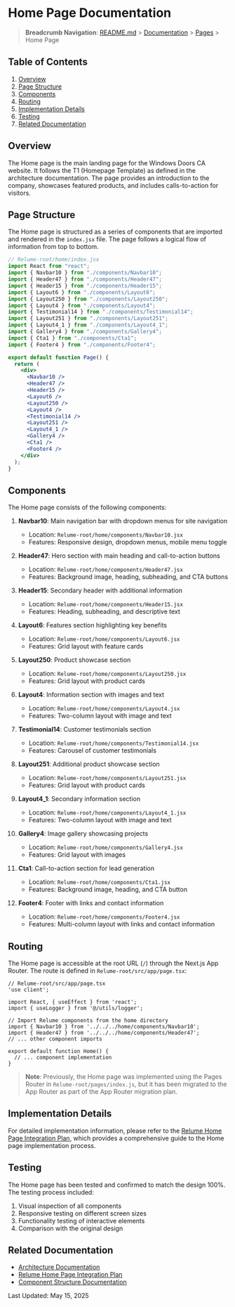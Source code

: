 # Home Page Documentation

> **Breadcrumb Navigation**: [README.md](../../../README.md) > [Documentation](../../index.md) > [Pages](../index.md) > Home Page

## Table of Contents

1. [Overview](#overview)
2. [Page Structure](#page-structure)
3. [Components](#components)
4. [Routing](#routing)
5. [Implementation Details](#implementation-details)
6. [Testing](#testing)
7. [Related Documentation](#related-documentation)

## Overview

The Home page is the main landing page for the Windows Doors CA website. It follows the T1 (Homepage Template) as defined in the architecture documentation. The page provides an introduction to the company, showcases featured products, and includes calls-to-action for visitors.

## Page Structure

The Home page is structured as a series of components that are imported and rendered in the `index.jsx` file. The page follows a logical flow of information from top to bottom.

```jsx
// Relume-root/home/index.jsx
import React from "react";
import { Navbar10 } from "./components/Navbar10";
import { Header47 } from "./components/Header47";
import { Header15 } from "./components/Header15";
import { Layout6 } from "./components/Layout6";
import { Layout250 } from "./components/Layout250";
import { Layout4 } from "./components/Layout4";
import { Testimonial14 } from "./components/Testimonial14";
import { Layout251 } from "./components/Layout251";
import { Layout4_1 } from "./components/Layout4_1";
import { Gallery4 } from "./components/Gallery4";
import { Cta1 } from "./components/Cta1";
import { Footer4 } from "./components/Footer4";

export default function Page() {
  return (
    <div>
      <Navbar10 />
      <Header47 />
      <Header15 />
      <Layout6 />
      <Layout250 />
      <Layout4 />
      <Testimonial14 />
      <Layout251 />
      <Layout4_1 />
      <Gallery4 />
      <Cta1 />
      <Footer4 />
    </div>
  );
}
```

## Components

The Home page consists of the following components:

1. **Navbar10**: Main navigation bar with dropdown menus for site navigation
   - Location: `Relume-root/home/components/Navbar10.jsx`
   - Features: Responsive design, dropdown menus, mobile menu toggle

2. **Header47**: Hero section with main heading and call-to-action buttons
   - Location: `Relume-root/home/components/Header47.jsx`
   - Features: Background image, heading, subheading, and CTA buttons

3. **Header15**: Secondary header with additional information
   - Location: `Relume-root/home/components/Header15.jsx`
   - Features: Heading, subheading, and descriptive text

4. **Layout6**: Features section highlighting key benefits
   - Location: `Relume-root/home/components/Layout6.jsx`
   - Features: Grid layout with feature cards

5. **Layout250**: Product showcase section
   - Location: `Relume-root/home/components/Layout250.jsx`
   - Features: Grid layout with product cards

6. **Layout4**: Information section with images and text
   - Location: `Relume-root/home/components/Layout4.jsx`
   - Features: Two-column layout with image and text

7. **Testimonial14**: Customer testimonials section
   - Location: `Relume-root/home/components/Testimonial14.jsx`
   - Features: Carousel of customer testimonials

8. **Layout251**: Additional product showcase section
   - Location: `Relume-root/home/components/Layout251.jsx`
   - Features: Grid layout with product cards

9. **Layout4_1**: Secondary information section
   - Location: `Relume-root/home/components/Layout4_1.jsx`
   - Features: Two-column layout with image and text

10. **Gallery4**: Image gallery showcasing projects
    - Location: `Relume-root/home/components/Gallery4.jsx`
    - Features: Grid layout with images

11. **Cta1**: Call-to-action section for lead generation
    - Location: `Relume-root/home/components/Cta1.jsx`
    - Features: Background image, heading, and CTA button

12. **Footer4**: Footer with links and contact information
    - Location: `Relume-root/home/components/Footer4.jsx`
    - Features: Multi-column layout with links and contact information

## Routing

The Home page is accessible at the root URL (`/`) through the Next.js App Router. The route is defined in `Relume-root/src/app/page.tsx`:

```tsx
// Relume-root/src/app/page.tsx
'use client';

import React, { useEffect } from 'react';
import { useLogger } from '@/utils/logger';

// Import Relume components from the home directory
import { Navbar10 } from '../../../home/components/Navbar10';
import { Header47 } from '../../../home/components/Header47';
// ... other component imports

export default function Home() {
  // ... component implementation
}
```

> **Note**: Previously, the Home page was implemented using the Pages Router in `Relume-root/pages/index.js`, but it has been migrated to the App Router as part of the App Router migration plan.

## Implementation Details

For detailed implementation information, please refer to the [Relume Home Page Integration Plan](../../guides/relume-home-page-integration-plan.md), which provides a comprehensive guide to the Home page implementation process.

## Testing

The Home page has been tested and confirmed to match the design 100%. The testing process included:

1. Visual inspection of all components
2. Responsive testing on different screen sizes
3. Functionality testing of interactive elements
4. Comparison with the original design

## Related Documentation

- [Architecture Documentation](../../architecture/architecture-documentation.md)
- [Relume Home Page Integration Plan](../../guides/relume-home-page-integration-plan.md)
- [Component Structure Documentation](../../architecture/component-structure.md)

Last Updated: May 15, 2025
